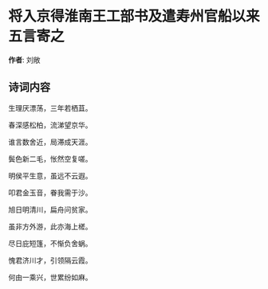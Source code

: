 # 将入京得淮南王工部书及遣寿州官船以来五言寄之

**作者**: 刘敞

## 诗词内容

生理厌漂荡，三年若栖苴。

春深感松柏，流涕望京华。

谁言数舍近，局滞成天涯。

鬓色新二毛，怅然空复嗟。

明侯平生意，虽远不云遐。

叩君金玉音，眷我需于沙。

旭日明清川，扁舟问贫家。

虽非方外游，此亦海上槎。

尽日庇短篷，不惭负舍蜗。

愧君济川才，引领隔云霞。

何由一乘兴，世累纷如麻。

